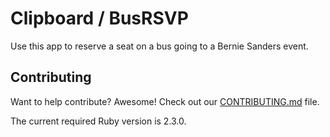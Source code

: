 # Clipboard / BusRSVP

Use this app to reserve a seat on a bus going to a Bernie Sanders event.

## Contributing

Want to help contribute? Awesome! Check out our [CONTRIBUTING.md](CONTRIBUTING.md) file.

The current required Ruby version is 2.3.0.
